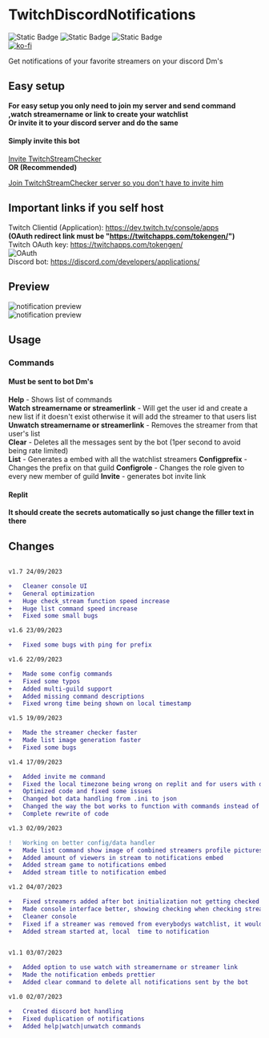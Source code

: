 # **TwitchDiscordNotifications**
![Static Badge](https://img.shields.io/badge/Version-v1.7-8ebff1?style=for-the-badge&logo=v)
![Static Badge](https://img.shields.io/badge/Language-python-3776ab?style=for-the-badge&logo=python)
![Static Badge](https://img.shields.io/badge/License-GNU%20GPL%20v3-blue.svg?style=for-the-badge)  
[![ko-fi](https://ko-fi.com/img/githubbutton_sm.svg)](https://ko-fi.com/S6S8HV2DY)

Get notifications of your favorite streamers on your discord Dm's


## Easy setup
**For easy setup you only need to join my server and send command ,watch streamername or link to create your watchlist  
Or invite it to your discord server and do the same**
#### Simply invite this bot
[Invite TwitchStreamChecker](https://discord.com/api/oauth2/authorize?client_id=1124891382595727460&permissions=8&scope=bot)  
**OR (Recommended)**
  
[Join TwitchStreamChecker server so you don't have to invite him](https://discord.gg/gbdPCxNavc)  

## **Important links if you self host**
Twitch Clientid (Application): https://dev.twitch.tv/console/apps   
**(OAuth redirect link must be "https://twitchapps.com/tokengen/")**  
Twitch OAuth key: https://twitchapps.com/tokengen/  
![OAuth](https://i.imgur.com/fuHBvHK.png)  
Discord bot: https://discord.com/developers/applications/


## Preview  
![notification preview](https://i.imgur.com/hpgxark.png)  
![notification preview](https://i.imgur.com/Dx6LxR6.png)


## **Usage**  
### **Commands**
#### **Must be sent to bot Dm's**  
**Help** - Shows list of commands  
**Watch streamername or streamerlink** - Will get the user id and create a new list if it doesn't exist otherwise it will add the streamer to that users list  
**Unwatch streamername or streamerlink** - Removes the streamer from that user's list  
**Clear** - Deletes all the messages sent by the bot (1per second to avoid being rate limited)  
**List** - Generates a embed with all the watchlist streamers
**Configprefix** - Changes the prefix on that guild
**Configrole** - Changes the role given to every new member of guild
**Invite** - generates bot invite link
#### Replit
**It should create the secrets automatically so just change the filler text in there**

## Changes
```diff

v1.7 24/09/2023

+   Cleaner console UI
+   General optimization
+   Huge check_stream function speed increase
+   Huge list command speed increase
+   Fixed some small bugs

v1.6 23/09/2023

+   Fixed some bugs with ping for prefix

v1.6 22/09/2023

+   Made some config commands
+   Fixed some typos
+   Added multi-guild support
+   Added missing command descriptions
+   Fixed wrong time being shown on local timestamp

v1.5 19/09/2023

+   Made the streamer checker faster
+   Made list image generation faster
+   Fixed some bugs

v1.4 17/09/2023

+   Added invite me command
+   Fixed the local timezone being wrong on replit and for users with different timezone from script host
+   Optimized code and fixed some issues
+   Changed bot data handling from .ini to json
+   Changed the way the bot works to function with commands instead of plain messages
+   Complete rewrite of code

v1.3 02/09/2023

!   Working on better config/data handler
+   Made list command show image of combined streamers profile pictures
+   Added amount of viewers in stream to notifications embed
+   Added stream game to notifications embed
+   Added stream title to notification embed

v1.2 04/07/2023

+   Fixed streamers added after bot initialization not getting checked
+   Made console interface better, showing checking when checking streamer and showing currently streaming streamers
+   Cleaner console
+   Fixed if a streamer was removed from everybodys watchlist, it wouldn't leave the currently streaming list
+   Added stream started at, local  time to notification


v1.1 03/07/2023

+   Added option to use watch with streamername or streamer link
+   Made the notification embeds prettier
+   Added clear command to delete all notifications sent by the bot

v1.0 02/07/2023

+   Created discord bot handling
+   Fixed duplication of notifications
+   Added help|watch|unwatch commands

```
